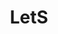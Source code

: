 ---
title: LetS
bio: |
  当脚印偏离正轨，地平线反而更真了吗。
avatar: /logo/X.jpg
featured: false
params:
  social:
    - title: weibo
      url: https://weibo.com/viitetrix
    - title: bilibili
      url: https://space.bilibili.com/3494362365299047
    - title: X
      url: https://x.com/ViiTetrix
    - title: youtube
      url: https://www.youtube.com/@ViiTetrix
    - title: douyin
      url: https://www.douyin.com/user/MS4wLjABAAAAmDaQ-Qj009ky9i_IPo-DKvZq88Fh6Y_CdDMAScoXZg2GhZVRj45LKjwM64mnxyOL
    - title: rednote
      url: https://www.xiaohongshu.com/user/profile/6524a23d000000002a028e83
hero: /images/author/viitetrix/01.jpg
---